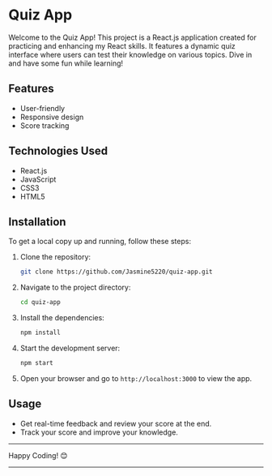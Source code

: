 # Quiz App

Welcome to the Quiz App! 
This project is a React.js application created for practicing and enhancing my React skills. It features a dynamic quiz interface where users can test their knowledge on various topics. Dive in and have some fun while learning!

## Features
- User-friendly
- Responsive design
- Score tracking

## Technologies Used
- React.js
- JavaScript
- CSS3
- HTML5

## Installation
To get a local copy up and running, follow these steps:
1. Clone the repository:
    ```bash
    git clone https://github.com/Jasmine5220/quiz-app.git
    ```

2. Navigate to the project directory:
    ```bash
    cd quiz-app
    ```

3. Install the dependencies:
    ```bash
    npm install
    ```

4. Start the development server:
    ```bash
    npm start
    ```

5. Open your browser and go to `http://localhost:3000` to view the app.

## Usage
- Get real-time feedback and review your score at the end.
- Track your score and improve your knowledge.


---

Happy Coding! 😊

---
